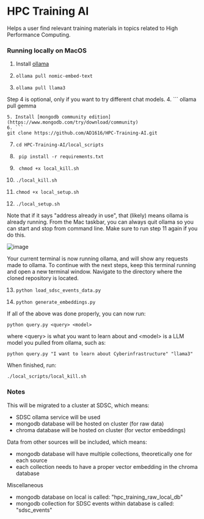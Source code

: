 # HPC Training AI

Helps a user find relevant training materials in topics related to High Performance Computing. 

### Running locally on MacOS

1. Install [ollama](https://ollama.com/)
2. ```
   ollama pull nomic-embed-text
   ```
3. ```
   ollama pull llama3
   ```
Step 4 is optional, only if you want to try different chat models.
4. ```
   ollama pull gemma
   ```
5. Install [mongodb community edition](https://www.mongodb.com/try/download/community)
6. ```
   git clone https://github.com/AD1616/HPC-Training-AI.git
   ```
7. ```
   cd HPC-Training-AI/local_scripts
   ```
8. ```
    pip install -r requirements.txt
   ```
9. ```
    chmod +x local_kill.sh
    ```
10. ```
    ./local_kill.sh
    ```
11. ```
    chmod +x local_setup.sh
    ```
12. ```
    ./local_setup.sh
    ```
    
Note that if it says "address already in use", that (likely) means ollama is already running. From the Mac taskbar, you can always quit ollama so you can start and stop from command line. Make sure to run step 11 again if you do this.

![image](https://github.com/AD1616/HPC-Training-AI/assets/64157584/2547e651-3ee8-47bf-ba83-4e4eca0764e9)

Your current terminal is now running ollama, and will show any requests made to ollama. To continue with the next steps, keep this terminal running and open a new terminal window. Navigate to the directory where the cloned repository is located.

13. ```
    python load_sdsc_events_data.py
    ```
14. ```
    python generate_embeddings.py
    ```

If all of the above was done properly, you can now run:

```
python query.py <query> <model>
```

where \<query\> is what you want to learn about and \<model\> is a LLM model you pulled from ollama, such as:

```
python query.py "I want to learn about Cyberinfrastructure" "llama3"
```

When finished, run:

```
./local_scripts/local_kill.sh
```

### Notes

This will be migrated to a cluster at SDSC, which means:
* SDSC ollama service will be used
* mongodb database will be hosted on cluster (for raw data)
* chroma database will be hosted on cluster (for vector embeddings)

Data from other sources will be included, which means:
* mongodb database will have multiple collections, theoretically one for each source
* each collection needs to have a proper vector embedding in the chroma database

Miscellaneous
* mongodb database on local is called: "hpc_training_raw_local_db"
* mongodb collection for SDSC events within database is called: "sdsc_events"
